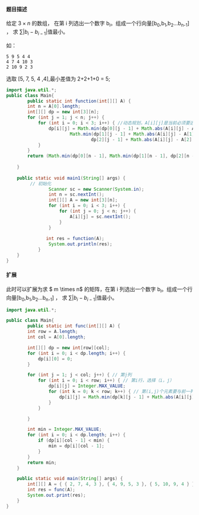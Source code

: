 #### 题目描述

给定 ${3} \times {n}$ 的数组， 在第 i 列选出一个数字 b<sub>i</sub>。组成一个行向量[b<sub>0</sub>,b<sub>1</sub>,b<sub>2</sub>...b<sub>n-1</sub>] ， 求 $\sum{|b_i - b_{i-1}|}$值最小。

如：

```
5 9 5 4 4
4 7 4 10 3
2 10 9 2 3
```

选取 [5, 7, 5, 4 ,4],最小差值为 2+2+1+0 = 5;

```java
import java.util.*;
public class Main{
    	public static int function(int[][] A) {
		int n = A[0].length;
		int[][] dp = new int[3][n];
        for (int j = 1; j < n; j++) {
            for (int i = 0; i < 3; i++) { //动态规划，A[i][j]是当前必须要选的数，dp[i][j]表示当前选择A[i][j]情况下的最小值
                dp[i][j] = Math.min(dp[0][j - 1] + Math.abs(A[i][j] - A[0][j - 1]),
                        Math.min(dp[1][j - 1] + Math.abs(A[i][j] - A[1][j - 1]),
                                dp[2][j - 1] + Math.abs(A[i][j] - A[2][j - 1])));
            }
        }
        return (Math.min(dp[0][n - 1], Math.min(dp[1][n - 1], dp[2][n - 1])));
		
	}
	
	public static void main1(String[] args) {
		 // 初始化
		        Scanner sc = new Scanner(System.in);
		        int n = sc.nextInt();
		        int[][] A = new int[3][n];
		        for (int i = 0; i < 3; i++) {
		            for (int j = 0; j < n; j++) {
		                A[i][j] = sc.nextInt();
		            }
		        }
		        
		       int res = function(A);
		        System.out.println(res);
		    }
	}
}
```



#### 扩展

此时可以扩展为求 $ m \times n$ 的矩阵，在第 i 列选出一个数字 b<sub>i</sub>。组成一个行向量[b<sub>0</sub>,b<sub>1</sub>,b<sub>2</sub>...b<sub>n-1</sub>] ， 求 $\sum{|b_i - b_{i-1}|}$值最小。

```java
import java.util.*;

public class Main{
    	public static int func(int[][] A) {
		int row = A.length;
		int col = A[0].length;

		int[][] dp = new int[row][col];
		for (int i = 0; i < dp.length; i++) {
			dp[i][0] = 0;
		}

		for (int j = 1; j < col; j++) { // 第j列
			for (int i = 0; i < row; i++) { // 第i行，选择（i，j）
				dp[i][j] = Integer.MAX_VALUE;
				for (int k = 0; k < row; k++) { // 第(i,j)个元素要与前一列的每一个元素做差比较才能得出最小值
					dp[i][j] = Math.min(dp[k][j - 1] + Math.abs(A[i][j] - A[k][j - 1]), dp[i][j]);
				}
			}

		}

		int min = Integer.MAX_VALUE;
		for (int i = 0; i < dp.length; i++) {
			if (dp[i][col - 1] < min) {
				min = dp[i][col - 1];
			}
		}
		return min;
	}

	public static void main(String[] args) {
		int[][] A = { { 2, 7, 4, 3 }, { 4, 9, 5, 3 }, { 5, 10, 9, 4 } };
		int res = func(A);
		System.out.print(res);
	}
}
```

